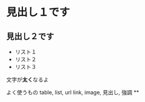 # 見出し１です

## 見出し２です

- リスト１
- リスト２
- リスト３

文字が**太く**なるよ

よく使うもの
table, list, url link, image, 見出し, 強調 **